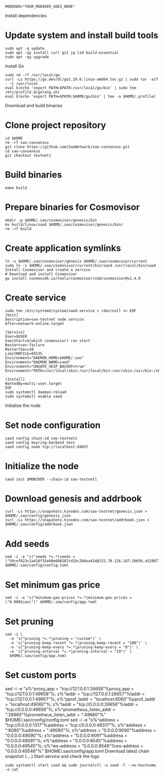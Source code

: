 ```
MONIKER="YOUR_MONIKER_GOES_HERE"
```
Install dependencies
# Update system and install build tools
```
sudo apt -q update
sudo apt -qy install curl git jq lz4 build-essential
sudo apt -qy upgrade
```
Install Go
```
sudo rm -rf /usr/local/go
curl -Ls https://go.dev/dl/go1.19.6.linux-amd64.tar.gz | sudo tar -xzf - -C /usr/local
eval $(echo 'export PATH=$PATH:/usr/local/go/bin' | sudo tee /etc/profile.d/golang.sh)
eval $(echo 'export PATH=$PATH:$HOME/go/bin' | tee -a $HOME/.profile)
```
Download and build binaries
# Clone project repository
```
cd $HOME
rm -rf sao-consensus
git clone https://github.com/SaoNetwork/sao-consensus.git
cd sao-consensus
git checkout testnet1
```
# Build binaries
```
make build
```
# Prepare binaries for Cosmovisor
```
mkdir -p $HOME/.sao/cosmovisor/genesis/bin
mv build/linux/saod $HOME/.sao/cosmovisor/genesis/bin/
rm -rf build
```
# Create application symlinks
```
ln -s $HOME/.sao/cosmovisor/genesis $HOME/.sao/cosmovisor/current
sudo ln -s $HOME/.sao/cosmovisor/current/bin/saod /usr/local/bin/saod
Install Cosmovisor and create a service
# Download and install Cosmovisor
go install cosmossdk.io/tools/cosmovisor/cmd/cosmovisor@v1.4.0
```
# Create service
```
sudo tee /etc/systemd/system/saod.service > /dev/null << EOF
[Unit]
Description=sao-testnet node service
After=network-online.target

[Service]
User=$USER
ExecStart=$(which cosmovisor) run start
Restart=on-failure
RestartSec=10
LimitNOFILE=65535
Environment="DAEMON_HOME=$HOME/.sao"
Environment="DAEMON_NAME=saod"
Environment="UNSAFE_SKIP_BACKUP=true"
Environment="PATH=/usr/local/sbin:/usr/local/bin:/usr/sbin:/usr/bin:/sbin:/bin:/usr/games:/usr/local/games:/snap/bin:$HOME/.sao/cosmovisor/current/bin"

[Install]
WantedBy=multi-user.target
EOF
sudo systemctl daemon-reload
sudo systemctl enable saod
```
Initialize the node
# Set node configuration
```
saod config chain-id sao-testnet1
saod config keyring-backend test
saod config node tcp://localhost:49657
```
# Initialize the node
```
saod init $MONIKER --chain-id sao-testnet1
```
# Download genesis and addrbook
```
curl -Ls https://snapshots.kjnodes.com/sao-testnet/genesis.json > $HOME/.sao/config/genesis.json
curl -Ls https://snapshots.kjnodes.com/sao-testnet/addrbook.json > $HOME/.sao/config/addrbook.json
```
# Add seeds
```
sed -i -e "s|^seeds *=.*|seeds = \"59cef823c1a426f15eb9e688287cd1bc2b6ea42d@152.70.126.187:26656,a5298771c624a376fdb83c48cc6c630e58092c62@192.18.136.151:26656,af7259853f202391e624c612ff9d3de1142b4ca4@52.77.248.130:26656,c196d06c9c37dee529ca167701e25f560a054d6d@3.35.136.39:26656\"|" $HOME/.sao/config/config.toml
```
# Set minimum gas price
```
sed -i -e "s|^minimum-gas-prices *=.*|minimum-gas-prices = \"0.0001sao\"|" $HOME/.sao/config/app.toml
```
# Set pruning
```
sed -i \
  -e 's|^pruning *=.*|pruning = "custom"|' \
  -e 's|^pruning-keep-recent *=.*|pruning-keep-recent = "100"|' \
  -e 's|^pruning-keep-every *=.*|pruning-keep-every = "0"|' \
  -e 's|^pruning-interval *=.*|pruning-interval = "19"|' \
  $HOME/.sao/config/app.toml
```
# Set custom ports
sed -i -e "s%^proxy_app = \"tcp://127.0.0.1:26658\"%proxy_app = \"tcp://127.0.0.1:49658\"%; s%^laddr = \"tcp://127.0.0.1:26657\"%laddr = \"tcp://127.0.0.1:49657\"%; s%^pprof_laddr = \"localhost:6060\"%pprof_laddr = \"localhost:49060\"%; s%^laddr = \"tcp://0.0.0.0:26656\"%laddr = \"tcp://0.0.0.0:49656\"%; s%^prometheus_listen_addr = \":26660\"%prometheus_listen_addr = \":49660\"%" $HOME/.sao/config/config.toml
sed -i -e "s%^address = \"tcp://0.0.0.0:1317\"%address = \"tcp://0.0.0.0:49317\"%; s%^address = \":8080\"%address = \":49080\"%; s%^address = \"0.0.0.0:9090\"%address = \"0.0.0.0:49090\"%; s%^address = \"0.0.0.0:9091\"%address = \"0.0.0.0:49091\"%; s%^address = \"0.0.0.0:8545\"%address = \"0.0.0.0:49545\"%; s%^ws-address = \"0.0.0.0:8546\"%ws-address = \"0.0.0.0:49546\"%" $HOME/.sao/config/app.toml
Download latest chain snapshot
(....)
Start service and check the logs
```
sudo systemctl start saod && sudo journalctl -u saod -f --no-hostname -o cat
```
